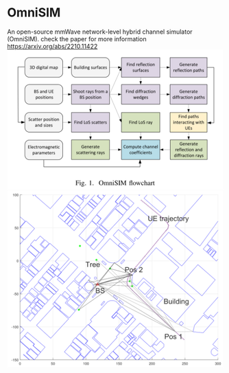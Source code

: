# OmniSIM
An open-source mmWave network-level hybrid channel simulator (OmniSIM).
check the paper for more information https://arxiv.org/abs/2210.11422
<img src='img/flowchart.png'>
<img src='img/RTresult.png'>

